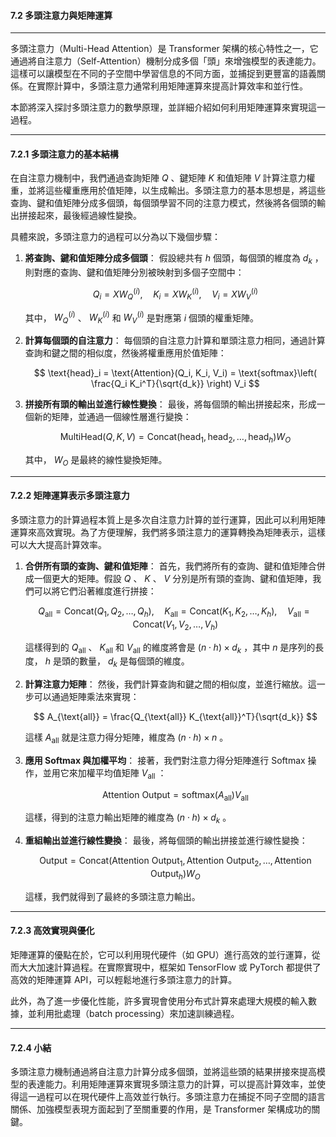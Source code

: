 #### **7.2 多頭注意力與矩陣運算**

---

多頭注意力（Multi-Head Attention）是 Transformer 架構的核心特性之一，它通過將自注意力（Self-Attention）機制分成多個「頭」來增強模型的表達能力。這樣可以讓模型在不同的子空間中學習信息的不同方面，並捕捉到更豐富的語義關係。在實際計算中，多頭注意力通常利用矩陣運算來提高計算效率和並行性。

本節將深入探討多頭注意力的數學原理，並詳細介紹如何利用矩陣運算來實現這一過程。

---

#### **7.2.1 多頭注意力的基本結構**

在自注意力機制中，我們通過查詢矩陣  $Q$ 、鍵矩陣  $K$  和值矩陣  $V$  計算注意力權重，並將這些權重應用於值矩陣，以生成輸出。多頭注意力的基本思想是，將這些查詢、鍵和值矩陣分成多個頭，每個頭學習不同的注意力模式，然後將各個頭的輸出拼接起來，最後經過線性變換。

具體來說，多頭注意力的過程可以分為以下幾個步驟：

1. **將查詢、鍵和值矩陣分成多個頭**：
   假設總共有  $h$  個頭，每個頭的維度為  $d_k$ ，則對應的查詢、鍵和值矩陣分別被映射到多個子空間中：
   

   $$
   Q_i = X W_Q^{(i)}, \quad K_i = X W_K^{(i)}, \quad V_i = X W_V^{(i)}
   $$

   其中， $W_Q^{(i)}$ 、 $W_K^{(i)}$  和  $W_V^{(i)}$  是對應第  $i$  個頭的權重矩陣。

2. **計算每個頭的自注意力**：
   每個頭的自注意力計算和單頭注意力相同，通過計算查詢和鍵之間的相似度，然後將權重應用於值矩陣：


   $$
   \text{head}_i = \text{Attention}(Q_i, K_i, V_i) = \text{softmax}\left( \frac{Q_i K_i^T}{\sqrt{d_k}} \right) V_i
   $$


3. **拼接所有頭的輸出並進行線性變換**：
   最後，將每個頭的輸出拼接起來，形成一個新的矩陣，並通過一個線性層進行變換：


   $$
   \text{MultiHead}(Q, K, V) = \text{Concat}(\text{head}_1, \text{head}_2, \dots, \text{head}_h) W_O
   $$


   其中， $W_O$  是最終的線性變換矩陣。

---

#### **7.2.2 矩陣運算表示多頭注意力**

多頭注意力的計算過程本質上是多次自注意力計算的並行運算，因此可以利用矩陣運算來高效實現。為了方便理解，我們將多頭注意力的運算轉換為矩陣表示，這樣可以大大提高計算效率。

1. **合併所有頭的查詢、鍵和值矩陣**：
   首先，我們將所有的查詢、鍵和值矩陣合併成一個更大的矩陣。假設  $Q$ 、 $K$ 、 $V$  分別是所有頭的查詢、鍵和值矩陣，我們可以將它們沿著維度進行拼接：


   $$
   Q_{\text{all}} = \text{Concat}(Q_1, Q_2, \dots, Q_h), \quad K_{\text{all}} = \text{Concat}(K_1, K_2, \dots, K_h), \quad V_{\text{all}} = \text{Concat}(V_1, V_2, \dots, V_h)
   $$


   這樣得到的  $Q_{\text{all}}$ 、 $K_{\text{all}}$  和  $V_{\text{all}}$  的維度將會是  $(n \cdot h) \times d_k$ ，其中  $n$  是序列的長度， $h$  是頭的數量， $d_k$  是每個頭的維度。

2. **計算注意力矩陣**：
   然後，我們計算查詢和鍵之間的相似度，並進行縮放。這一步可以通過矩陣乘法來實現：


   $$
   A_{\text{all}} = \frac{Q_{\text{all}} K_{\text{all}}^T}{\sqrt{d_k}}
   $$


   這樣  $A_{\text{all}}$  就是注意力得分矩陣，維度為  $(n \cdot h) \times n$ 。

3. **應用 Softmax 與加權平均**：
   接著，我們對注意力得分矩陣進行 Softmax 操作，並用它來加權平均值矩陣  $V_{\text{all}}$ ：


   $$
   \text{Attention Output} = \text{softmax}(A_{\text{all}}) V_{\text{all}}
   $$


   這樣，得到的注意力輸出矩陣的維度為  $(n \cdot h) \times d_k$ 。

4. **重組輸出並進行線性變換**：
   最後，將每個頭的輸出拼接並進行線性變換：


   $$
   \text{Output} = \text{Concat}(\text{Attention Output}_1, \text{Attention Output}_2, \dots, \text{Attention Output}_h) W_O
   $$


   這樣，我們就得到了最終的多頭注意力輸出。

---

#### **7.2.3 高效實現與優化**

矩陣運算的優點在於，它可以利用現代硬件（如 GPU）進行高效的並行運算，從而大大加速計算過程。在實際實現中，框架如 TensorFlow 或 PyTorch 都提供了高效的矩陣運算 API，可以輕鬆地進行多頭注意力的計算。

此外，為了進一步優化性能，許多實現會使用分布式計算來處理大規模的輸入數據，並利用批處理（batch processing）來加速訓練過程。

---

#### **7.2.4 小結**

多頭注意力機制通過將自注意力計算分成多個頭，並將這些頭的結果拼接來提高模型的表達能力。利用矩陣運算來實現多頭注意力的計算，可以提高計算效率，並使得這一過程可以在現代硬件上高效並行執行。多頭注意力在捕捉不同子空間的語言關係、加強模型表現方面起到了至關重要的作用，是 Transformer 架構成功的關鍵。